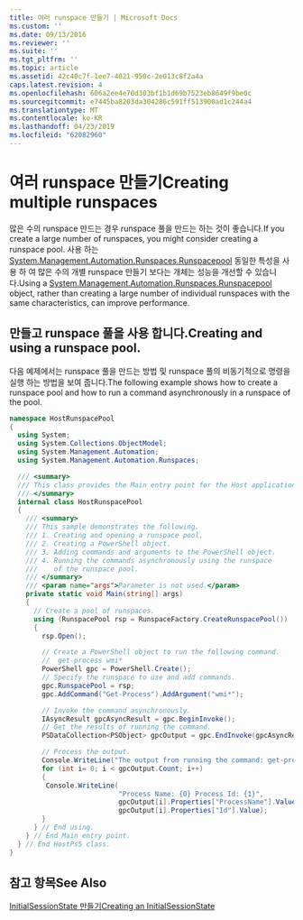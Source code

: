 ```yaml
---
title: 여러 runspace 만들기 | Microsoft Docs
ms.custom: ''
ms.date: 09/13/2016
ms.reviewer: ''
ms.suite: ''
ms.tgt_pltfrm: ''
ms.topic: article
ms.assetid: 42c40c7f-1ee7-4021-950c-2e013c8f2a4a
caps.latest.revision: 4
ms.openlocfilehash: 606a2ee4e70d303bf1b1d69b7523eb8649f9be0c
ms.sourcegitcommit: e7445ba8203da304286c591ff513900ad1c244a4
ms.translationtype: MT
ms.contentlocale: ko-KR
ms.lasthandoff: 04/23/2019
ms.locfileid: "62082960"
---
```

# <a name="creating-multiple-runspaces"></a><span data-ttu-id="50559-102">여러 runspace 만들기</span><span class="sxs-lookup"><span data-stu-id="50559-102">Creating multiple runspaces</span></span>

<span data-ttu-id="50559-103">많은 수의 runspace 만드는 경우 runspace 풀을 만드는 하는 것이 좋습니다.</span><span class="sxs-lookup"><span data-stu-id="50559-103">If you create a large number of runspaces, you might consider creating a runspace pool.</span></span> <span data-ttu-id="50559-104">사용 하는 [System.Management.Automation.Runspaces.Runspacepool](/dotnet/api/System.Management.Automation.Runspaces.RunspacePool) 동일한 특성을 사용 하 여 많은 수의 개별 runspace 만들기 보다는 개체는 성능을 개선할 수 있습니다.</span><span class="sxs-lookup"><span data-stu-id="50559-104">Using a [System.Management.Automation.Runspaces.Runspacepool](/dotnet/api/System.Management.Automation.Runspaces.RunspacePool) object, rather than creating a large number of individual runspaces with the same characteristics, can improve performance.</span></span>

## <a name="creating-and-using-a-runspace-pool"></a><span data-ttu-id="50559-105">만들고 runspace 풀을 사용 합니다.</span><span class="sxs-lookup"><span data-stu-id="50559-105">Creating and using a runspace pool.</span></span>

 <span data-ttu-id="50559-106">다음 예제에서는 runspace 풀을 만드는 방법 및 runspace 풀의 비동기적으로 명령을 실행 하는 방법을 보여 줍니다.</span><span class="sxs-lookup"><span data-stu-id="50559-106">The following example shows how to create a runspace pool and how to run a command asynchronously in a runspace of the pool.</span></span>

```csharp
namespace HostRunspacePool
{
  using System;
  using System.Collections.ObjectModel;
  using System.Management.Automation;
  using System.Management.Automation.Runspaces;

  /// <summary>
  /// This class provides the Main entry point for the Host application.
  /// </summary>
  internal class HostRunspacePool
  {
    /// <summary>
    /// This sample demonstrates the following.
    /// 1. Creating and opening a runspace pool.
    /// 2. Creating a PowerShell object.
    /// 3. Adding commands and arguments to the PowerShell object.
    /// 4. Running the commands asynchronously using the runspace
    ///    of the runspace pool.
    /// </summary>
    /// <param name="args">Parameter is not used.</param>
    private static void Main(string[] args)
    {
      // Create a pool of runspaces.
      using (RunspacePool rsp = RunspaceFactory.CreateRunspacePool())
      {
        rsp.Open();

        // Create a PowerShell object to run the following command.
        //  get-process wmi*
        PowerShell gpc = PowerShell.Create();
        // Specify the runspace to use and add commands.
        gpc.RunspacePool = rsp;
        gpc.AddCommand("Get-Process").AddArgument("wmi*");

        // Invoke the command asynchronously.
        IAsyncResult gpcAsyncResult = gpc.BeginInvoke();
        // Get the results of running the command.
        PSDataCollection<PSObject> gpcOutput = gpc.EndInvoke(gpcAsyncResult);

        // Process the output.
        Console.WriteLine("The output from running the command: get-process wmi*");
        for (int i= 0; i < gpcOutput.Count; i++)
        {
         Console.WriteLine(
                           "Process Name: {0} Process Id: {1}",
                           gpcOutput[i].Properties["ProcessName"].Value,
                           gpcOutput[i].Properties["Id"].Value);
        }
      } // End using.
    } // End Main entry point.
  } // End HostPs5 class.
}
```

## <a name="see-also"></a><span data-ttu-id="50559-107">참고 항목</span><span class="sxs-lookup"><span data-stu-id="50559-107">See Also</span></span>

 [<span data-ttu-id="50559-108">InitialSessionState 만들기</span><span class="sxs-lookup"><span data-stu-id="50559-108">Creating an InitialSessionState</span></span>](./creating-an-initialsessionstate.md)
